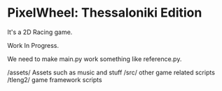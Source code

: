 # PixelWheel: Thessaloniki Edition

It's a 2D Racing game. 

Work In Progress.

We need to make main.py work something like reference.py.

/assets/
    Assets such as music and stuff
/src/ 
    other game related scripts
/tleng2/ 
    game framework scripts
